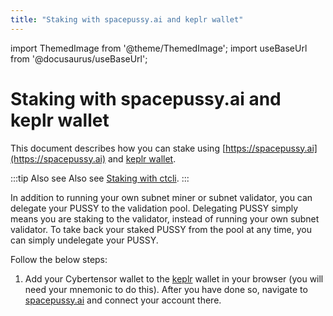```yaml
---
title: "Staking with spacepussy.ai and keplr wallet"
---
```


import ThemedImage from '@theme/ThemedImage';
import useBaseUrl from '@docusaurus/useBaseUrl';

# Staking with spacepussy.ai and keplr wallet

This document describes how you can stake using [https://spacepussy.ai](https://spacepussy.ai) and [keplr wallet](https://wallet.keplr.app).

:::tip Also see
Also see [Staking with ctcli](../subnets/register-validate-mine.md#staking).
:::

In addition to running your own subnet miner or subnet validator, you can delegate your PUSSY to the validation pool. Delegating PUSSY simply means you are staking to the validator, instead of running your own subnet validator. To take back your staked PUSSY from the pool at any time, you can simply undelegate your PUSSY.

Follow the below steps:


1. Add your Cybertensor wallet to the [keplr](https://wallet.keplr.app) wallet in your browser (you will need your mnemonic to do this). 
After you have done so, navigate to [spacepussy.ai](https://spacepussy.ai/robot) and connect your account there.


